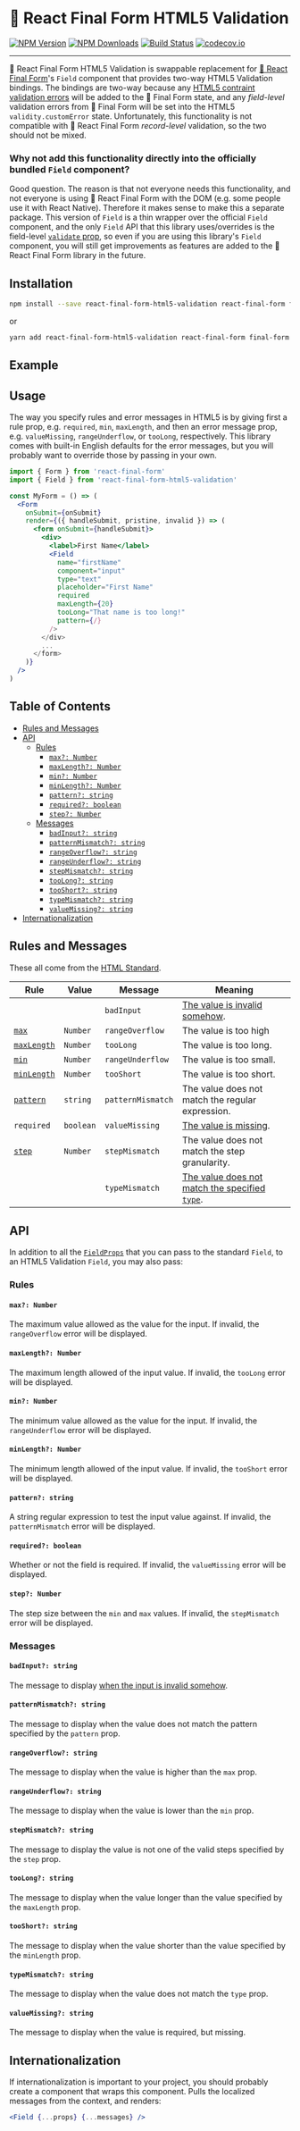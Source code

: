 # 🏁 React Final Form HTML5 Validation

[![NPM Version](https://img.shields.io/npm/v/react-final-form-html5-validation.svg?style=flat)](https://www.npmjs.com/package/react-final-form-html5-validation)
[![NPM Downloads](https://img.shields.io/npm/dm/react-final-form-html5-validation.svg?style=flat)](https://www.npmjs.com/package/react-final-form-html5-validation)
[![Build Status](https://travis-ci.org/final-form/react-final-form-html5-validation.svg?branch=master)](https://travis-ci.org/final-form/react-final-form-html5-validation)
[![codecov.io](https://codecov.io/gh/final-form/react-final-form-html5-validation/branch/master/graph/badge.svg)](https://codecov.io/gh/final-form/react-final-form-html5-validation)

---

🏁 React Final Form HTML5 Validation is swappable replacement for [🏁 React Final Form](https://github.com/final-form/react-final-form#-react-final-form)'s `Field` component that provides two-way HTML5 Validation bindings. The bindings are two-way because any [HTML5 contraint validation errors](https://html.spec.whatwg.org/multipage/form-control-infrastructure.html#the-constraint-validation-api) will be added to the 🏁 Final Form state, and any _field-level_ validation errors from 🏁 Final Form will be set into the HTML5 `validity.customError` state. Unfortunately, this functionality is not compatible with 🏁 React Final Form _record-level_ validation, so the two should not be mixed.

### Why not add this functionality directly into the officially bundled `Field` component?

Good question. The reason is that not everyone needs this functionality, and not everyone is using 🏁 React Final Form with the DOM (e.g. some people use it with React Native). Therefore it makes sense to make this a separate package. This version of `Field` is a thin wrapper over the official `Field` component, and the only `Field` API that this library uses/overrides is the field-level [`validate` prop](https://github.com/final-form/react-final-form#validate-value-any-allvalues-object--any), so even if you are using this library's `Field` component, you will still get improvements as features are added to the 🏁 React Final Form library in the future.

## Installation

```bash
npm install --save react-final-form-html5-validation react-final-form final-form
```

or

```bash
yarn add react-final-form-html5-validation react-final-form final-form
```

## Example

## Usage

The way you specify rules and error messages in HTML5 is by giving first a rule prop, e.g. `required`, `min`, `maxLength`, and then an error message prop, e.g. `valueMissing`, `rangeUnderflow`, or `tooLong`, respectively. This library comes with built-in English defaults for the error messages, but you will probably want to override those by passing in your own.

```jsx
import { Form } from 'react-final-form'
import { Field } from 'react-final-form-html5-validation'

const MyForm = () => (
  <Form
    onSubmit={onSubmit}
    render={({ handleSubmit, pristine, invalid }) => (
      <form onSubmit={handleSubmit}>
        <div>
          <label>First Name</label>
          <Field
            name="firstName"
            component="input"
            type="text"
            placeholder="First Name"
            required
            maxLength={20}
            tooLong="That name is too long!"
            pattern={/}
          />
        </div>
        ...
      </form>
    )}
  />
)
```

## Table of Contents

<!-- START doctoc generated TOC please keep comment here to allow auto update -->

<!-- DON'T EDIT THIS SECTION, INSTEAD RE-RUN doctoc TO UPDATE -->

<!-- DON'T EDIT THIS SECTION, INSTEAD RE-RUN doctoc TO UPDATE -->

* [Rules and Messages](#rules-and-messages)
* [API](#api)
  * [Rules](#rules)
    * [`max?: Number`](#max-number)
    * [`maxLength?: Number`](#maxlength-number)
    * [`min?: Number`](#min-number)
    * [`minLength?: Number`](#minlength-number)
    * [`pattern?: string`](#pattern-string)
    * [`required?: boolean`](#required-boolean)
    * [`step?: Number`](#step-number)
  * [Messages](#messages)
    * [`badInput?: string`](#badinput-string)
    * [`patternMismatch?: string`](#patternmismatch-string)
    * [`rangeOverflow?: string`](#rangeoverflow-string)
    * [`rangeUnderflow?: string`](#rangeunderflow-string)
    * [`stepMismatch?: string`](#stepmismatch-string)
    * [`tooLong?: string`](#toolong-string)
    * [`tooShort?: string`](#tooshort-string)
    * [`typeMismatch?: string`](#typemismatch-string)
    * [`valueMissing?: string`](#valuemissing-string)
* [Internationalization](#internationalization)

<!-- END doctoc generated TOC please keep comment here to allow auto update -->

## Rules and Messages

These all come from the [HTML Standard](https://html.spec.whatwg.org/multipage/form-control-infrastructure.html#the-constraint-validation-api).

| Rule                                                                                                     | Value     | Message           | Meaning                                                                                                                                                  |
| -------------------------------------------------------------------------------------------------------- | --------- | ----------------- | -------------------------------------------------------------------------------------------------------------------------------------------------------- |
|                                                                                                          |           | `badInput`        | [The value is invalid somehow](https://html.spec.whatwg.org/multipage/form-control-infrastructure.html#suffering-from-bad-input).                        |
| [`max`](https://html.spec.whatwg.org/multipage/input.html#attr-input-max)                                | `Number`  | `rangeOverflow`   | The value is too high                                                                                                                                    |
| [`maxLength`](https://html.spec.whatwg.org/multipage/form-control-infrastructure.html#attr-fe-maxlength) | `Number`  | `tooLong`         | The value is too long.                                                                                                                                   |
| [`min`](https://html.spec.whatwg.org/multipage/input.html#attr-input-min)                                | `Number`  | `rangeUnderflow`  | The value is too small.                                                                                                                                  |
| [`minLength`](https://html.spec.whatwg.org/multipage/form-control-infrastructure.html#attr-fe-minlength) | `Number`  | `tooShort`        | The value is too short.                                                                                                                                  |
| [`pattern`](https://html.spec.whatwg.org/multipage/input.html#attr-input-pattern)                        | `string`  | `patternMismatch` | The value does not match the regular expression.                                                                                                         |
| `required`                                                                                               | `boolean` | `valueMissing`    | [The value is missing](https://html.spec.whatwg.org/multipage/form-control-infrastructure.html#suffering-from-being-missing).                            |
| [`step`](https://html.spec.whatwg.org/multipage/input.html#attr-input-step)                              | `Number`  | `stepMismatch`    | The value does not match the step granularity.                                                                                                           |
|                                                                                                          |           | `typeMismatch`    | [The value does not match the specified `type`](https://html.spec.whatwg.org/multipage/form-control-infrastructure.html#suffering-from-a-type-mismatch). |

## API

In addition to all the [`FieldProps`](https://github.com/final-form/react-final-form#fieldprops) that you can pass to the standard `Field`, to an HTML5 Validation `Field`, you may also pass:

### Rules

#### `max?: Number`

The maximum value allowed as the value for the input. If invalid, the `rangeOverflow` error will be displayed.

#### `maxLength?: Number`

The maximum length allowed of the input value. If invalid, the `tooLong` error will be displayed.

#### `min?: Number`

The minimum value allowed as the value for the input. If invalid, the `rangeUnderflow` error will be displayed.

#### `minLength?: Number`

The minimum length allowed of the input value. If invalid, the `tooShort` error will be displayed.

#### `pattern?: string`

A string regular expression to test the input value against. If invalid, the `patternMismatch` error will be displayed.

#### `required?: boolean`

Whether or not the field is required. If invalid, the `valueMissing` error will be displayed.

#### `step?: Number`

The step size between the `min` and `max` values. If invalid, the `stepMismatch` error will be displayed.

### Messages

#### `badInput?: string`

The message to display [when the input is invalid somehow](https://html.spec.whatwg.org/multipage/form-control-infrastructure.html#suffering-from-bad-input).

#### `patternMismatch?: string`

The message to display when the value does not match the pattern specified by the `pattern` prop.

#### `rangeOverflow?: string`

The message to display when the value is higher than the `max` prop.

#### `rangeUnderflow?: string`

The message to display when the value is lower than the `min` prop.

#### `stepMismatch?: string`

The message to display the value is not one of the valid steps specified by the `step` prop.

#### `tooLong?: string`

The message to display when the value longer than the value specified by the `maxLength` prop.

#### `tooShort?: string`

The message to display when the value shorter than the value specified by the `minLength` prop.

#### `typeMismatch?: string`

The message to display when the value does not match the `type` prop.

#### `valueMissing?: string`

The message to display when the value is required, but missing.

## Internationalization

If internationalization is important to your project, you should probably create a component that wraps this component. Pulls the localized messages from the context, and renders:

```jsx
<Field {...props} {...messages} />
```
